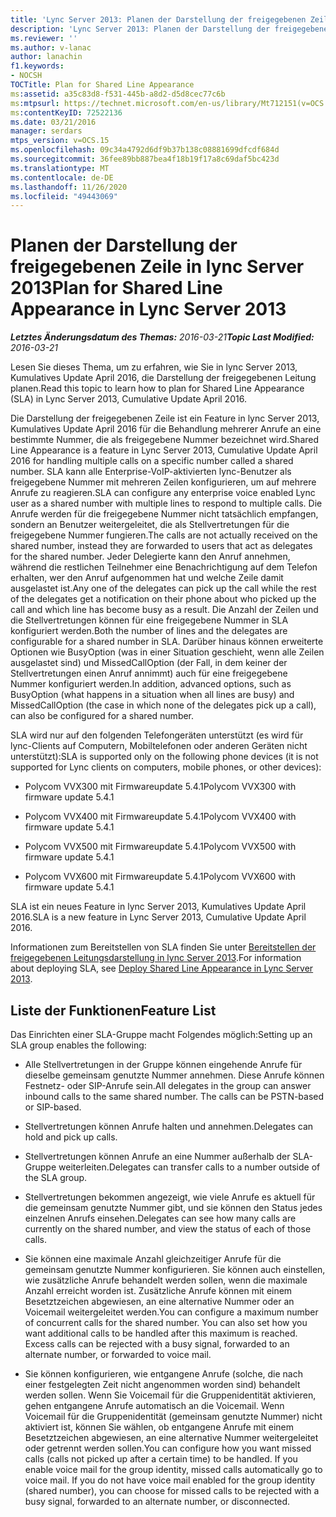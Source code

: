 ```yaml
---
title: 'Lync Server 2013: Planen der Darstellung der freigegebenen Zeile'
description: 'Lync Server 2013: Planen der Darstellung der freigegebenen Zeile'
ms.reviewer: ''
ms.author: v-lanac
author: lanachin
f1.keywords:
- NOCSH
TOCTitle: Plan for Shared Line Appearance
ms:assetid: a35c83d8-f531-445b-a8d2-d5d8cec77c6b
ms:mtpsurl: https://technet.microsoft.com/en-us/library/Mt712151(v=OCS.15)
ms:contentKeyID: 72522136
ms.date: 03/21/2016
manager: serdars
mtps_version: v=OCS.15
ms.openlocfilehash: 09c34a4792d6df9b37b138c08881699dfcdf684d
ms.sourcegitcommit: 36fee89bb887bea4f18b19f17a8c69daf5bc423d
ms.translationtype: MT
ms.contentlocale: de-DE
ms.lasthandoff: 11/26/2020
ms.locfileid: "49443069"
---
```

# <a name="plan-for-shared-line-appearance-in-lync-server-2013"></a><span data-ttu-id="a0797-103">Planen der Darstellung der freigegebenen Zeile in lync Server 2013</span><span class="sxs-lookup"><span data-stu-id="a0797-103">Plan for Shared Line Appearance in Lync Server 2013</span></span>

<div data-xmlns="http://www.w3.org/1999/xhtml">

<div class="topic" data-xmlns="http://www.w3.org/1999/xhtml" data-msxsl="urn:schemas-microsoft-com:xslt" data-cs="https://msdn.microsoft.com/">

<div data-asp="https://msdn2.microsoft.com/asp">



</div>

<div id="mainSection">

<div id="mainBody"><span data-ttu-id="a0797-104">

<span> </span></span><span class="sxs-lookup"><span data-stu-id="a0797-104">

<span> </span></span></span>

<span data-ttu-id="a0797-105">_**Letztes Änderungsdatum des Themas:** 2016-03-21_</span><span class="sxs-lookup"><span data-stu-id="a0797-105">_**Topic Last Modified:** 2016-03-21_</span></span>

<span data-ttu-id="a0797-106">Lesen Sie dieses Thema, um zu erfahren, wie Sie in lync Server 2013, Kumulatives Update April 2016, die Darstellung der freigegebenen Leitung planen.</span><span class="sxs-lookup"><span data-stu-id="a0797-106">Read this topic to learn how to plan for Shared Line Appearance (SLA) in Lync Server 2013, Cumulative Update April 2016.</span></span>

<span data-ttu-id="a0797-107">Die Darstellung der freigegebenen Zeile ist ein Feature in lync Server 2013, Kumulatives Update April 2016 für die Behandlung mehrerer Anrufe an eine bestimmte Nummer, die als freigegebene Nummer bezeichnet wird.</span><span class="sxs-lookup"><span data-stu-id="a0797-107">Shared Line Appearance is a feature in Lync Server 2013, Cumulative Update April 2016 for handling multiple calls on a specific number called a shared number.</span></span> <span data-ttu-id="a0797-108">SLA kann alle Enterprise-VoIP-aktivierten lync-Benutzer als freigegebene Nummer mit mehreren Zeilen konfigurieren, um auf mehrere Anrufe zu reagieren.</span><span class="sxs-lookup"><span data-stu-id="a0797-108">SLA can configure any enterprise voice enabled Lync user as a shared number with multiple lines to respond to multiple calls.</span></span> <span data-ttu-id="a0797-109">Die Anrufe werden für die freigegebene Nummer nicht tatsächlich empfangen, sondern an Benutzer weitergeleitet, die als Stellvertretungen für die freigegebene Nummer fungieren.</span><span class="sxs-lookup"><span data-stu-id="a0797-109">The calls are not actually received on the shared number, instead they are forwarded to users that act as delegates for the shared number.</span></span> <span data-ttu-id="a0797-110">Jeder Delegierte kann den Anruf annehmen, während die restlichen Teilnehmer eine Benachrichtigung auf dem Telefon erhalten, wer den Anruf aufgenommen hat und welche Zeile damit ausgelastet ist.</span><span class="sxs-lookup"><span data-stu-id="a0797-110">Any one of the delegates can pick up the call while the rest of the delegates get a notification on their phone about who picked up the call and which line has become busy as a result.</span></span> <span data-ttu-id="a0797-111">Die Anzahl der Zeilen und die Stellvertretungen können für eine freigegebene Nummer in SLA konfiguriert werden.</span><span class="sxs-lookup"><span data-stu-id="a0797-111">Both the number of lines and the delegates are configurable for a shared number in SLA.</span></span> <span data-ttu-id="a0797-112">Darüber hinaus können erweiterte Optionen wie BusyOption (was in einer Situation geschieht, wenn alle Zeilen ausgelastet sind) und MissedCallOption (der Fall, in dem keiner der Stellvertretungen einen Anruf annimmt) auch für eine freigegebene Nummer konfiguriert werden.</span><span class="sxs-lookup"><span data-stu-id="a0797-112">In addition, advanced options, such as BusyOption (what happens in a situation when all lines are busy) and MissedCallOption (the case in which none of the delegates pick up a call), can also be configured for a shared number.</span></span>

<span data-ttu-id="a0797-113">SLA wird nur auf den folgenden Telefongeräten unterstützt (es wird für lync-Clients auf Computern, Mobiltelefonen oder anderen Geräten nicht unterstützt):</span><span class="sxs-lookup"><span data-stu-id="a0797-113">SLA is supported only on the following phone devices (it is not supported for Lync clients on computers, mobile phones, or other devices):</span></span>

  - <span data-ttu-id="a0797-114">Polycom VVX300 mit Firmwareupdate 5.4.1</span><span class="sxs-lookup"><span data-stu-id="a0797-114">Polycom VVX300 with firmware update 5.4.1</span></span>

  - <span data-ttu-id="a0797-115">Polycom VVX400 mit Firmwareupdate 5.4.1</span><span class="sxs-lookup"><span data-stu-id="a0797-115">Polycom VVX400 with firmware update 5.4.1</span></span>

  - <span data-ttu-id="a0797-116">Polycom VVX500 mit Firmwareupdate 5.4.1</span><span class="sxs-lookup"><span data-stu-id="a0797-116">Polycom VVX500 with firmware update 5.4.1</span></span>

  - <span data-ttu-id="a0797-117">Polycom VVX600 mit Firmwareupdate 5.4.1</span><span class="sxs-lookup"><span data-stu-id="a0797-117">Polycom VVX600 with firmware update 5.4.1</span></span>

<span data-ttu-id="a0797-118">SLA ist ein neues Feature in lync Server 2013, Kumulatives Update April 2016.</span><span class="sxs-lookup"><span data-stu-id="a0797-118">SLA is a new feature in Lync Server 2013, Cumulative Update April 2016.</span></span>

<span data-ttu-id="a0797-119">Informationen zum Bereitstellen von SLA finden Sie unter [Bereitstellen der freigegebenen Leitungsdarstellung in lync Server 2013](lync-server-2013-deploy-shared-line-appearance.md).</span><span class="sxs-lookup"><span data-stu-id="a0797-119">For information about deploying SLA, see [Deploy Shared Line Appearance in Lync Server 2013](lync-server-2013-deploy-shared-line-appearance.md).</span></span>

<div>

## <a name="feature-list"></a><span data-ttu-id="a0797-120">Liste der Funktionen</span><span class="sxs-lookup"><span data-stu-id="a0797-120">Feature List</span></span>

<span data-ttu-id="a0797-121">Das Einrichten einer SLA-Gruppe macht Folgendes möglich:</span><span class="sxs-lookup"><span data-stu-id="a0797-121">Setting up an SLA group enables the following:</span></span>

  - <span data-ttu-id="a0797-p102">Alle Stellvertretungen in der Gruppe können eingehende Anrufe für dieselbe gemeinsam genutzte Nummer annehmen. Diese Anrufe können Festnetz- oder SIP-Anrufe sein.</span><span class="sxs-lookup"><span data-stu-id="a0797-p102">All delegates in the group can answer inbound calls to the same shared number. The calls can be PSTN-based or SIP-based.</span></span>

  - <span data-ttu-id="a0797-124">Stellvertretungen können Anrufe halten und annehmen.</span><span class="sxs-lookup"><span data-stu-id="a0797-124">Delegates can hold and pick up calls.</span></span>

  - <span data-ttu-id="a0797-125">Stellvertretungen können Anrufe an eine Nummer außerhalb der SLA-Gruppe weiterleiten.</span><span class="sxs-lookup"><span data-stu-id="a0797-125">Delegates can transfer calls to a number outside of the SLA group.</span></span>

  - <span data-ttu-id="a0797-126">Stellvertretungen bekommen angezeigt, wie viele Anrufe es aktuell für die gemeinsam genutzte Nummer gibt, und sie können den Status jedes einzelnen Anrufs einsehen.</span><span class="sxs-lookup"><span data-stu-id="a0797-126">Delegates can see how many calls are currently on the shared number, and view the status of each of those calls.</span></span>

  - <span data-ttu-id="a0797-p103">Sie können eine maximale Anzahl gleichzeitiger Anrufe für die gemeinsam genutzte Nummer konfigurieren. Sie können auch einstellen, wie zusätzliche Anrufe behandelt werden sollen, wenn die maximale Anzahl erreicht worden ist. Zusätzliche Anrufe können mit einem Besetztzeichen abgewiesen, an eine alternative Nummer oder an Voicemail weitergeleitet werden.</span><span class="sxs-lookup"><span data-stu-id="a0797-p103">You can configure a maximum number of concurrent calls for the shared number. You can also set how you want additional calls to be handled after this maximum is reached. Excess calls can be rejected with a busy signal, forwarded to an alternate number, or forwarded to voice mail.</span></span>

  - <span data-ttu-id="a0797-p104">Sie können konfigurieren, wie entgangene Anrufe (solche, die nach einer festgelegten Zeit nicht angenommen worden sind) behandelt werden sollen. Wenn Sie Voicemail für die Gruppenidentität aktivieren, gehen entgangene Anrufe automatisch an die Voicemail. Wenn Voicemail für die Gruppenidentität (gemeinsam genutzte Nummer) nicht aktiviert ist, können Sie wählen, ob entgangene Anrufe mit einem Besetztzeichen abgewiesen, an eine alternative Nummer weitergeleitet oder getrennt werden sollen.</span><span class="sxs-lookup"><span data-stu-id="a0797-p104">You can configure how you want missed calls (calls not picked up after a certain time) to be handled. If you enable voice mail for the group identity, missed calls automatically go to voice mail. If you do not have voice mail enabled for the group identity (shared number), you can choose for missed calls to be rejected with a busy signal, forwarded to an alternate number, or disconnected.</span></span>

<span data-ttu-id="a0797-133"></div>

</div>

<span> </span>

</div>

</div>

</span><span class="sxs-lookup"><span data-stu-id="a0797-133"></div>

</div>

<span> </span>

</div>

</div>

</span></span></div>

